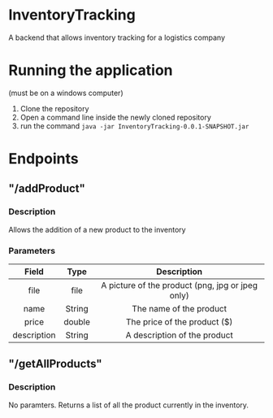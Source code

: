 # InventoryTracking
A backend that allows inventory tracking for a logistics company

# Running the application
(must be on a windows computer)
1. Clone the repository
2. Open a command line inside the newly cloned repository
3. run the command ```java -jar InventoryTracking-0.0.1-SNAPSHOT.jar```

# Endpoints
## "/addProduct"
### Description
Allows the addition of a new product to the inventory
### Parameters
| Field | Type | Description |
| :---: | :---: | :---: |
| file | file | A picture of the product (png, jpg or jpeg only) |
| name | String | The name of the product |
| price | double | The price of the product  ($) |
| description | String | A description of the product |
## "/getAllProducts"
### Description
No paramters. Returns a list of all the product currently in the inventory.
